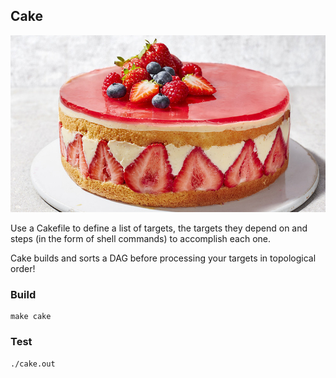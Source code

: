 ## Cake

![Alt text](img/cake.jpg?raw=true "Title")

Use a Cakefile to define a list of targets, the targets they depend on and
steps (in the form of shell commands) to accomplish each one.

Cake builds and sorts a DAG before processing your targets in topological
order!

### Build
```
make cake
```

### Test
```
./cake.out
```
